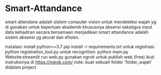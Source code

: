 # Smart-Attandance
smart attendane adalah sistem computer vision untuk mendeteksi wajah yg di gunakan untuk keperluan akademik khususnya absensi sekaligus input data kehadiran secara bersamaan menjadikan smart attandance adalah sistem absensi yg akurat dan efisien.

instalasi:
install python>=3.7
pip install -r requirements.txt
untuk registrasi: python registration_tool.py
untuk recognition: python main.py
Website:streamlit run web.py
gunakan ngrok untuk publish web (free) ikuti instruksinya di https://ngrok.com/
note: buat sebuah folder 'folder_wajah' didalam project
